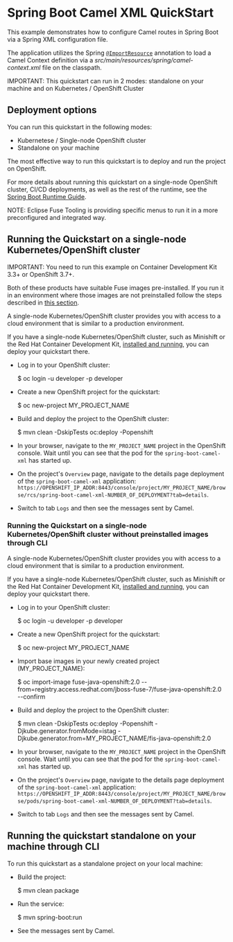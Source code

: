 # Spring Boot Camel XML QuickStart

This example demonstrates how to configure Camel routes in Spring Boot via
a Spring XML configuration file.

The application utilizes the Spring [`@ImportResource`](http://docs.spring.io/spring/docs/current/javadoc-api/org/springframework/context/annotation/ImportResource.html) annotation to load a Camel Context definition via a _src/main/resources/spring/camel-context.xml_ file on the classpath.

IMPORTANT: This quickstart can run in 2 modes: standalone on your machine and on Kubernetes / OpenShift Cluster

## Deployment options

You can run this quickstart in the following modes:

* Kubernetese / Single-node OpenShift cluster
* Standalone on your machine

The most effective way to run this quickstart is to deploy and run the project on OpenShift.

For more details about running this quickstart on a single-node OpenShift cluster, CI/CD deployments, as well as the rest of the runtime, see the [Spring Boot Runtime Guide](https://appdev.openshift.io/docs/spring-boot-runtime.html).

NOTE: Eclipse Fuse Tooling is providing specific menus to run it in a more preconfigured and integrated way.

## Running the Quickstart on a single-node Kubernetes/OpenShift cluster

IMPORTANT: You need to run this example on Container Development Kit 3.3+ or OpenShift 3.7+.

Both of these products have suitable Fuse images pre-installed.
If you run it in an environment where those images are not preinstalled follow the steps described in [this section](#single-node-without-preinstalled-images).

A single-node Kubernetes/OpenShift cluster provides you with access to a cloud environment that is similar to a production environment.

If you have a single-node Kubernetes/OpenShift cluster, such as Minishift or the Red Hat Container Development Kit, [installed and running](https://appdev.openshift.io/docs/minishift-installation.html), you can deploy your quickstart there.


* Log in to your OpenShift cluster:

    $ oc login -u developer -p developer

* Create a new OpenShift project for the quickstart:

    $ oc new-project MY_PROJECT_NAME

* Build and deploy the project to the OpenShift cluster:

    $ mvn clean -DskipTests oc:deploy -Popenshift

* In your browser, navigate to the `MY_PROJECT_NAME` project in the OpenShift console.
Wait until you can see that the pod for the `spring-boot-camel-xml` has started up.

* On the project's `Overview` page, navigate to the details page deployment of the `spring-boot-camel-xml` application: `https://OPENSHIFT_IP_ADDR:8443/console/project/MY_PROJECT_NAME/browse/rcs/spring-boot-camel-xml-NUMBER_OF_DEPLOYMENT?tab=details`.

* Switch to tab `Logs` and then see the messages sent by Camel.

<a name="single-node-without-preinstalled-images"></a>

### Running the Quickstart on a single-node Kubernetes/OpenShift cluster without preinstalled images through CLI

A single-node Kubernetes/OpenShift cluster provides you with access to a cloud environment that is similar to a production environment.

If you have a single-node Kubernetes/OpenShift cluster, such as Minishift or the Red Hat Container Development Kit, [installed and running](http://appdev.openshift.io/docs/minishift-installation.html), you can deploy your quickstart there.


* Log in to your OpenShift cluster:

    $ oc login -u developer -p developer

* Create a new OpenShift project for the quickstart:

    $ oc new-project MY_PROJECT_NAME

* Import base images in your newly created project (MY_PROJECT_NAME):

    $ oc import-image fuse-java-openshift:2.0 --from=registry.access.redhat.com/jboss-fuse-7/fuse-java-openshift:2.0 --confirm

* Build and deploy the project to the OpenShift cluster:

    $ mvn clean -DskipTests oc:deploy -Popenshift -Djkube.generator.fromMode=istag -Djkube.generator.from=MY_PROJECT_NAME/fis-java-openshift:2.0

* In your browser, navigate to the `MY_PROJECT_NAME` project in the OpenShift console.
Wait until you can see that the pod for the `spring-boot-camel-xml` has started up.

* On the project's `Overview` page, navigate to the details page deployment of the `spring-boot-camel-xml` application: `https://OPENSHIFT_IP_ADDR:8443/console/project/MY_PROJECT_NAME/browse/pods/spring-boot-camel-xml-NUMBER_OF_DEPLOYMENT?tab=details`.

* Switch to tab `Logs` and then see the messages sent by Camel.

## Running the quickstart standalone on your machine through CLI

To run this quickstart as a standalone project on your local machine:

* Build the project:

    $ mvn clean package
    
* Run the service:

    $ mvn spring-boot:run

* See the messages sent by Camel.
